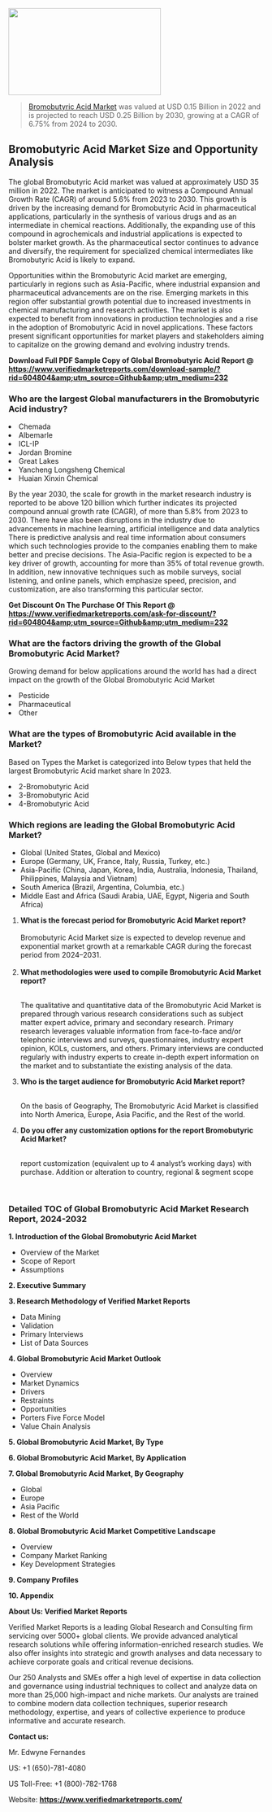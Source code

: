 
<img src="https://ffe5etoiles.com/wp-content/uploads/2024/12/MST1-300x171.png" alt="" width="300" height="171" class="alignnone size-medium wp-image-20088" /><blockquote><p><p><a href="https://www.verifiedmarketreports.com/download-sample/?rid=604804&utm_source=Github&utm_medium=232" target="_blank">Bromobutyric Acid Market</a> was valued at USD 0.15 Billion in 2022 and is projected to reach USD 0.25 Billion by 2030, growing at a CAGR of 6.75% from 2024 to 2030.</p></blockquote><p><h2>Bromobutyric Acid Market Size and Opportunity Analysis</h2><p>The global Bromobutyric Acid market was valued at approximately USD 35 million in 2022. The market is anticipated to witness a Compound Annual Growth Rate (CAGR) of around 5.6% from 2023 to 2030. This growth is driven by the increasing demand for Bromobutyric Acid in pharmaceutical applications, particularly in the synthesis of various drugs and as an intermediate in chemical reactions. Additionally, the expanding use of this compound in agrochemicals and industrial applications is expected to bolster market growth. As the pharmaceutical sector continues to advance and diversify, the requirement for specialized chemical intermediates like Bromobutyric Acid is likely to expand.</p><p>Opportunities within the Bromobutyric Acid market are emerging, particularly in regions such as Asia-Pacific, where industrial expansion and pharmaceutical advancements are on the rise. Emerging markets in this region offer substantial growth potential due to increased investments in chemical manufacturing and research activities. The market is also expected to benefit from innovations in production technologies and a rise in the adoption of Bromobutyric Acid in novel applications. These factors present significant opportunities for market players and stakeholders aiming to capitalize on the growing demand and evolving industry trends.</p></p><p class=""><strong>Download Full PDF Sample Copy of Global Bromobutyric Acid Report @ <a href="https://www.verifiedmarketreports.com/download-sample/?rid=604804&amp;utm_source=Github&amp;utm_medium=232" target="_blank">https://www.verifiedmarketreports.com/download-sample/?rid=604804&amp;utm_source=Github&amp;utm_medium=232</a></strong></p><h3 id="" class="">Who are the largest Global manufacturers in the Bromobutyric Acid industry?</h3><p><li>Chemada</li><li> Albemarle</li><li> ICL-IP</li><li> Jordan Bromine</li><li> Great Lakes</li><li> Yancheng Longsheng Chemical</li><li> Huaian Xinxin Chemical</li></p><div class=""><div class="" dir="" data-message-author-role="" data-message-id="" data-message-model-slug=""><div class=""><div class=""><div class=""><div class="" dir="" data-message-author-role="" data-message-id="" data-message-model-slug=""><div class=""><div class=""><p>By the year 2030, the scale for growth in the market research industry is reported to be above 120 billion which further indicates its projected compound annual growth rate (CAGR), of more than 5.8% from 2023 to 2030. There have also been disruptions in the industry due to advancements in machine learning, artificial intelligence and data analytics There is predictive analysis and real time information about consumers which such technologies provide to the companies enabling them to make better and precise decisions. The Asia-Pacific region is expected to be a key driver of growth, accounting for more than 35% of total revenue growth. In addition, new innovative techniques such as mobile surveys, social listening, and online panels, which emphasize speed, precision, and customization, are also transforming this particular sector.</p><p><strong>Get Discount On The Purchase Of This Report @&nbsp; <a href="https://www.verifiedmarketreports.com/ask-for-discount/?rid=604804&amp;utm_source=Github&amp;utm_medium=232" target="_blank">https://www.verifiedmarketreports.com/ask-for-discount/?rid=604804&amp;utm_source=Github&amp;utm_medium=232</a></strong></p></div></div></div></div></div></div></div></div><h3 id="" class="">What are the factors driving the growth of the Global Bromobutyric Acid Market?</h3><p id="" class="">Growing demand for below applications around the world has had a direct impact on the growth of the Global Bromobutyric Acid Market</p><p id="" class=""><li>Pesticide</li><li> Pharmaceutical</li><li> Other</li></p><h3 id="" class="">What are the types of Bromobutyric Acid available in the Market?</h3><p id="" class="">Based on Types the Market is categorized into Below types that held the largest Bromobutyric Acid market share In 2023.</p><p id="" class=""><li>2-Bromobutyric Acid</li><li> 3-Bromobutyric Acid</li><li> 4-Bromobutyric Acid</li></p><h3 id="" class="">Which regions are leading the Global Bromobutyric Acid Market?</h3><ul><li>Global (United States, Global and Mexico)</li><li>Europe (Germany, UK, France, Italy, Russia, Turkey, etc.)</li><li>Asia-Pacific (China, Japan, Korea, India, Australia, Indonesia, Thailand, Philippines, Malaysia and Vietnam)</li><li>South America (Brazil, Argentina, Columbia, etc.)</li><li>Middle East and Africa (Saudi Arabia, UAE, Egypt, Nigeria and South Africa)</li></ul><p><ol><li><strong>What is the forecast period for Bromobutyric Acid Market report?<br /></strong><br /><span data-sheets-root="1" data-sheets-value="{&quot;1&quot;:2,&quot;2&quot;:&quot;XXXX size is expected to develop revenue and exponential market growth at a remarkable CAGR during the forecast period from 2024&ndash;2030.&quot;}" data-sheets-userformat="{&quot;2&quot;:12674,&quot;4&quot;:{&quot;1&quot;:2,&quot;2&quot;:16776960},&quot;10&quot;:2,&quot;11&quot;:0,&quot;15&quot;:&quot;Arial&quot;,&quot;16&quot;:12}">Bromobutyric Acid Market size is expected to develop revenue and exponential market growth at a remarkable CAGR during the forecast period from 2024&ndash;2031.</span><br /><br /></li><li><strong>What methodologies were used to compile Bromobutyric Acid Market report?<br /><br /></strong><p>The qualitative and quantitative data of the&nbsp;Bromobutyric Acid Market is prepared through various research considerations such as subject matter expert advice, primary and secondary research. Primary research leverages valuable information from face-to-face and/or telephonic interviews and surveys, questionnaires, industry expert opinion, KOLs, customers, and others. Primary interviews are conducted regularly with industry experts to create in-depth expert information on the market and to substantiate the existing analysis of the data.&nbsp;</p></li><li><strong>Who is the target audience for Bromobutyric Acid Market report?<br /><br /></strong><p>On the basis of Geography, The&nbsp;Bromobutyric Acid Market is classified into North America, Europe, Asia Pacific, and the Rest of the world.</p></li><li><strong>Do you offer any customization options for the report Bromobutyric Acid Market?<br /><br /></strong><p>report customization (equivalent up to 4 analyst&rsquo;s working days) with purchase. Addition or alteration to country, regional &amp; segment scope</p><p>&nbsp;</p></li></ol></p><h3 id="" class="">Detailed TOC of Global Bromobutyric Acid Market Research Report, 2024-2032</h3><p id="" class=""><strong>1. Introduction of the Global Bromobutyric Acid Market</strong></p><ul><li>Overview of the Market</li><li>Scope of Report</li><li>Assumptions</li></ul><p id="" class=""><strong>2. Executive Summary</strong></p><p id="" class=""><strong>3. Research Methodology of&nbsp;Verified Market Reports</strong></p><ul><li>Data Mining</li><li>Validation</li><li>Primary Interviews</li><li>List of Data Sources</li></ul><p id="" class=""><strong>4. Global Bromobutyric Acid Market Outlook</strong></p><ul><li>Overview</li><li>Market Dynamics</li><li>Drivers</li><li>Restraints</li><li>Opportunities</li><li>Porters Five Force Model</li><li>Value Chain Analysis</li></ul><p id="" class=""><strong>5. Global Bromobutyric Acid Market, By&nbsp;Type</strong></p><p id="" class=""><strong>6. Global Bromobutyric Acid Market, By Application</strong></p><p id="" class=""><strong>7. Global Bromobutyric Acid Market, By Geography</strong></p><ul><li>Global</li><li>Europe</li><li>Asia Pacific</li><li>Rest of the World</li></ul><p id="" class=""><strong>8. Global Bromobutyric Acid Market Competitive Landscape</strong></p><ul><li>Overview</li><li>Company Market Ranking</li><li>Key Development Strategies</li></ul><p id="" class=""><strong>9. Company Profiles</strong></p><p id="" class=""><strong>10. Appendix</strong></p><p id="" class=""><strong>About Us: Verified Market Reports</strong></p><p id="" class="">Verified Market Reports is a leading Global Research and Consulting firm servicing over 5000+ global clients. We provide advanced analytical research solutions while offering information-enriched research studies. We also offer insights into strategic and growth analyses and data necessary to achieve corporate goals and critical revenue decisions.</p><p id="" class="">Our 250 Analysts and SMEs offer a high level of expertise in data collection and governance using industrial techniques to collect and analyze data on more than 25,000 high-impact and niche markets. Our analysts are trained to combine modern data collection techniques, superior research methodology, expertise, and years of collective experience to produce informative and accurate research.</p><p id="" class=""><strong>Contact us:</strong></p><p id="" class="">Mr. Edwyne Fernandes</p><p id="" class="">US: +1 (650)-781-4080</p><p id="" class="">US Toll-Free: +1 (800)-782-1768</p><p id="" class="">Website: <a target="" data-test-app-aware-link=""><strong>https://www.verifiedmarketreports.com/</strong></a></p>
